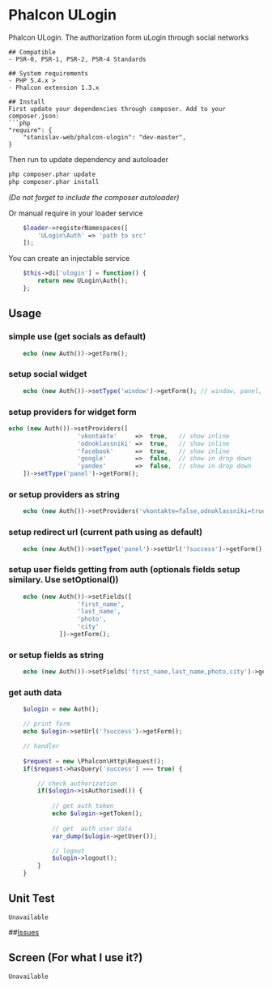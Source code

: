# Phalcon ULogin

Phalcon ULogin. The authorization form uLogin through social networks

```
## Compatible
- PSR-0, PSR-1, PSR-2, PSR-4 Standards

## System requirements
- PHP 5.4.x >
- Phalcon extension 1.3.x

## Install
First update your dependencies through composer. Add to your composer.json:
```php
"require": {
    "stanislav-web/phalcon-ulogin": "dev-master",
}
```
Then run to update dependency and autoloader 
```python
php composer.phar update
php composer.phar install
```
_(Do not forget to include the composer autoloader)_

Or manual require in your loader service
```php
    $loader->registerNamespaces([
        'ULogin\Auth' => 'path to src'
    ]);
```
You can create an injectable service
```php
    $this->di['ulogin'] = function() {
        return new ULogin\Auth();
    };
```
## Usage

### simple use (get socials as default)
```php
    echo (new Auth())->getForm();
```
### setup social widget
```php
    echo (new Auth())->setType('window')->getForm(); // window, panel, small as default
```
### setup providers for widget form
```php
echo (new Auth())->setProviders([
                   'vkontakte'     =>  true,   // show inline 
                   'odnoklassniki' =>  true,   // show inline 
                   'facebook'      =>  true,   // show inline 
                   'google'        =>  false,  // show in drop down
                   'yandex'        =>  false,  // show in drop down
    ])->setType('panel')->getForm();
```
### or setup providers as string
```php
    echo (new Auth())->setProviders('vkontakte=false,odnoklassniki=true,facebook=true,google=true,yandex=true')->setType('panel')->getForm();
```
### setup redirect url (current path using as default)
```php
    echo (new Auth())->setType('panel')->setUrl('?success')->getForm();
```
### setup user fields getting from auth (optionals fields setup similary. Use setOptional())
```php
    echo (new Auth())->setFields([
                   'first_name',
                   'last_name',
                   'photo',
                   'city'
              ])->getForm();
```
### or setup fields as string
```php
    echo (new Auth())->setFields('first_name,last_name,photo,city')->getForm();
```
### get auth data
```php
    $ulogin = new Auth();

    // print form
    echo $ulogin->setUrl('?success')->getForm();

    // handler
    
    $request = new \Phalcon\Http\Request();
    if($request->hasQuery('success') === true) {

        // check authorization
        if($ulogin->isAuthorised()) {
            
            // get auth token 
            echo $ulogin->getToken();
            
            // get  auth user data
            var_dump($ulogin->getUser());

            // logout
            $ulogin->logout();
        }
    }
```

## Unit Test
```
Unavailable
```
##[Issues](https://github.com/stanislav-web/phalcon-ulogin/issues "Issues")

## Screen (For what I use it?)
```
Unavailable
```